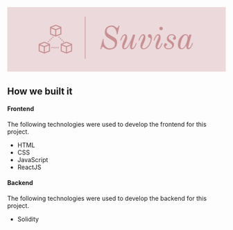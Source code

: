 <img src="src/assets/images/Suvisa-logos.jpeg">

## How we built it

#### Frontend

The following technologies were used to develop the frontend for this project.

- HTML
- CSS
- JavaScript
- ReactJS

#### Backend

The following technologies were used to develop the backend for this project.

- Solidity
